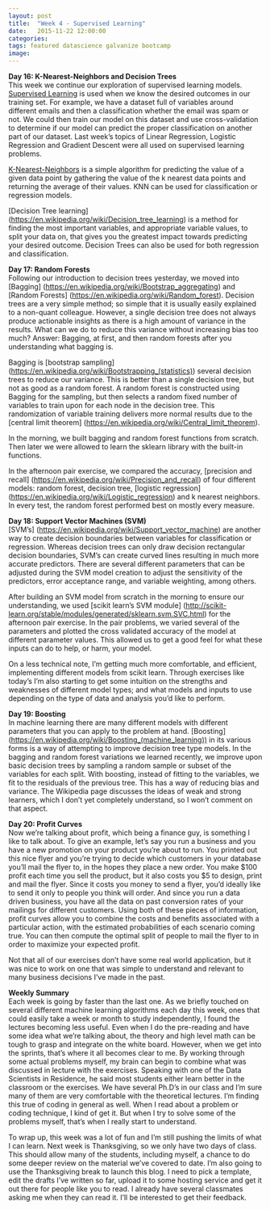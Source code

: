 ```yaml
---
layout: post
title:  "Week 4 - Supervised Learning"
date:   2015-11-22 12:00:00
categories:
tags: featured datascience galvanize bootcamp
image:
---
```


**Day 16: K-Nearest-Neighbors and Decision Trees**  
This week we continue our exploration of supervised learning models. [Supervised Learning](https://en.wikipedia.org/wiki/Supervised_learning) is used when we know the desired outcomes in our training set. For example, we have a dataset full of variables around different emails and then a classification whether the email was spam or not. We could then train our model on this dataset and use cross-validation to determine if our model can predict the proper classification on another part of our dataset. Last week’s topics of Linear Regression, Logistic Regression and Gradient Descent were all used on supervised learning problems.

[K-Nearest-Neighbors](https://en.wikipedia.org/wiki/K-nearest_neighbors_algorithm) is a simple algorithm for predicting the value of a given data point by gathering the value of the k nearest data points and returning the average of their values. KNN can be used for classification or regression models.

[Decision Tree learning] (https://en.wikipedia.org/wiki/Decision_tree_learning) is a method for finding the most important variables, and appropriate variable values, to split your data on, that gives you the greatest impact towards predicting your desired outcome. Decision Trees can also be used for both regression and classification.


**Day 17: Random Forests**  
Following our introduction to decision trees yesterday, we moved into [Bagging] (https://en.wikipedia.org/wiki/Bootstrap_aggregating) and [Random Forests] (https://en.wikipedia.org/wiki/Random_forest). Decision trees are a very simple method; so simple that it is usually easily explained to a non-quant colleague. However, a single decision tree does not always produce actionable insights as there is a high amount of variance in the results. What can we do to reduce this variance without increasing bias too much? Answer: Bagging, at first, and then random forests after you understanding what bagging is.

Bagging is [bootstrap sampling] (https://en.wikipedia.org/wiki/Bootstrapping_(statistics)) several decision trees to reduce our variance. This is better than a single decision tree, but not as good as a random forest. A random forest is constructed using Bagging for the sampling, but then selects a random fixed number of variables to train upon for each node in the decision tree. This randomization of variable training delivers more normal results due to the [central limit theorem] (https://en.wikipedia.org/wiki/Central_limit_theorem).

In the morning, we built bagging and random forest functions from scratch. Then later we were allowed to learn the sklearn library with the built-in functions.

In the afternoon pair exercise, we compared the accuracy, [precision and recall] (https://en.wikipedia.org/wiki/Precision_and_recall) of four different models: random forest, decision tree, [logistic regression] (https://en.wikipedia.org/wiki/Logistic_regression) and k nearest neighbors. In every test, the random forest performed best on mostly every measure.

**Day 18: Support Vector Machines (SVM)**  
[SVM’s] (https://en.wikipedia.org/wiki/Support_vector_machine) are another way to create decision boundaries between variables for classification or regression. Whereas decision trees can only draw decision rectangular decision boundaries, SVM’s can create curved lines resulting in much more accurate predictors. There are several different parameters that can be adjusted during the SVM model creation to adjust the sensitivity of the predictors, error acceptance range, and variable weighting, among others.

After building an SVM model from scratch in the morning to ensure our understanding, we used [scikit learn’s SVM module] (http://scikit-learn.org/stable/modules/generated/sklearn.svm.SVC.html) for the afternoon pair exercise. In the pair problems, we varied several of the parameters and plotted the cross validated accuracy of the model at different parameter values. This allowed us to get a good feel for what these inputs can do to help, or harm, your model.

On a less technical note, I’m getting much more comfortable, and efficient, implementing different models from scikit learn. Through exercises like today’s I’m also starting to get some intuition on the strengths and weaknesses of different model types; and what models and inputs to use depending on the type of data and analysis you’d like to perform.

**Day 19: Boosting**  
In machine learning there are many different models with different parameters that you can apply to the problem at hand. [Boosting] (https://en.wikipedia.org/wiki/Boosting_(machine_learning)) in its various forms is a way of attempting to improve decision tree type models. In the bagging and random forest variations we learned recently, we improve upon basic decision trees by sampling a random sample or subset of the variables for each split. With boosting, instead of fitting to the variables, we fit to the residuals of the previous tree. This has a way of reducing bias and variance. The Wikipedia page discusses the ideas of weak and strong learners, which I don’t yet completely understand, so I won’t comment on that aspect.

**Day 20: Profit Curves**  
Now we’re talking about profit, which being a finance guy, is something I like to talk about. To give an example, let’s say you run a business and you have a new promotion on your product you’re about to run. You printed out this nice flyer and you’re trying to decide which customers in your database you’ll mail the flyer to, in the hopes they place a new order. You make \$100 profit each time you sell the product, but it also costs you \$5 to design, print and mail the flyer. Since it costs you money to send a flyer, you’d ideally like to send it only to people you think will order. And since you run a data driven business, you have all the data on past conversion rates of your mailings for different customers. Using both of these pieces of information, profit curves allow you to combine the costs and benefits associated with a particular action, with the estimated probabilities of each scenario coming true. You can then compute the optimal split of people to mail the flyer to in order to maximize your expected profit.

Not that all of our exercises don’t have some real world application, but it was nice to work on one that was simple to understand and relevant to many business decisions I’ve made in the past.

**Weekly Summary**  
Each week is going by faster than the last one. As we briefly touched on several different machine learning algorithms each day this week, ones that could easily take a week or month to study independently, I found the lectures becoming less useful. Even when I do the pre-reading and have some idea what we’re talking about, the theory and high level math can be tough to grasp and integrate on the white board. However, when we get into the sprints, that’s where it all becomes clear to me. By working through some actual problems myself, my brain can begin to combine what was discussed in lecture with the exercises. Speaking with one of the Data Scientists in Residence, he said most students either learn better in the classroom or the exercises. We have several Ph.D’s in our class and I’m sure many of them are very comfortable with the theoretical lectures. I’m finding this true of coding in general as well. When I read about a problem or coding technique, I kind of get it. But when I try to solve some of the problems myself, that’s when I really start to understand.

To wrap up, this week was a lot of fun and I’m still pushing the limits of what I can learn. Next week is Thanksgiving, so we only have two days of class. This should allow many of the students, including myself, a chance to do some deeper review on the material we’ve covered to date. I’m also going to use the Thanksgiving break to launch this blog. I need to pick a template, edit the drafts I’ve written so far, upload it to some hosting service and get it out there for people like you to read. I already have several classmates asking me when they can read it. I’ll be interested to get their feedback.